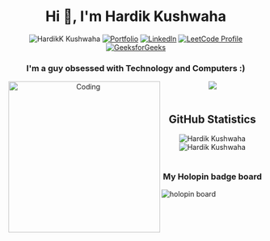 <h1 align="center">Hi 👋, I'm Hardik Kushwaha</h1>

<div align="center">
  
  <img src="https://komarev.com/ghpvc/?username=Hardik-Kushwaha&label=Profile%20views&color=0e75b6&style=flat" alt="HardikK Kushwaha"> [![Portfolio](https://img.shields.io/badge/Portfolio-Website-blueviolet?style=flat&logo=dribbble&logoColor=white)](https://hardik-kushwaha.github.io/)
 [![LinkedIn](https://img.shields.io/badge/LinkedIn-0077B5?logo=linkedin&style=flat)](https://www.linkedin.com/in/hardik-kushwaha/) 
  [![LeetCode Profile](https://img.shields.io/badge/LeetCode-grey?logo=leetcode&style=flat)](https://leetcode.com/hardik_kushwaha/) 
  [![GeeksforGeeks](https://img.shields.io/badge/GeeksforGeeks-grey?logo=geeksforgeeks&style=flat)](https://auth.geeksforgeeks.org/user/hardikkushwaha)
</div>

<h3 align="center">I'm a guy obsessed with Technology and Computers :)</h3>

<div align="center">
<img  align="left" alt="Coding" width="300" src="https://i.imgur.com/LCL4NNL.gif">
<img  src="https://leetcard.jacoblin.cool/hardik_kushwaha?ext=contest&theme=unicorn">
</div>

<br>

<div  align="center" >
<h2>GitHub Statistics</h3>
<!--   <img  src="http://github-readme-streak-stats.herokuapp.com?user=Hardik-Kushwaha&border_radius=100&card_width=200&hide_current_streak=true&hide_longest_streak=true" /> -->
  <img  src="https://github-readme-stats.vercel.app/api?username=Hardik-Kushwaha&show_icons=true&rank_icon=github&card_width=300&bg_color=-10,ea72ad,faff89&title_color=fff&icon_color=fff&text_color=fff&include_all_commits=true" alt="Hardik Kushwaha">
  <img  src="https://github-readme-stats.vercel.app/api/top-langs?username=Hardik-Kushwaha&show_icons=true&layout=donut&locale=en&bg_color=30,faff89,ea72ad&title_color=333333&text_color=333333" alt="Hardik Kushwaha">
</div>

<br>

<h3 align=center>My Holopin badge board</h3> 
<img src="https://holopin.me/hardik" alt="holopin board"/>
